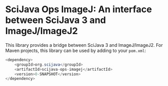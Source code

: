 # SciJava Ops ImageJ: An interface between SciJava 3 and ImageJ/ImageJ2

This library provides a bridge between SciJava 3 and ImageJ/ImageJ2.
For Maven projects, this library can be used by adding to your `pom.xml`:

```java
<dependency>
	<groupId>org.scijava</groupId>
	<artifactId>scijava-ops-imagej</artifactId>
	<version>0-SNAPSHOT</version>
</dependency>
```
